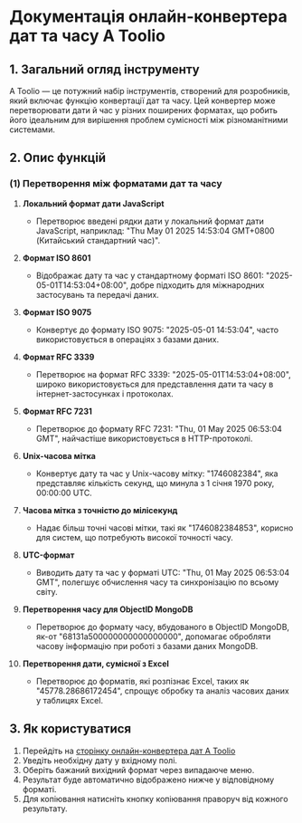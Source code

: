 # Документація онлайн-конвертера дат та часу A Toolio

## 1. Загальний огляд інструменту

A Toolio — це потужний набір інструментів, створений для розробників, який включає функцію конвертації дат та часу. Цей конвертер може перетворювати дати й час у різних поширених форматах, що робить його ідеальним для вирішення проблем сумісності між різноманітними системами.

## 2. Опис функцій

### (1) Перетворення між форматами дат та часу

1. **Локальний формат дати JavaScript**
   * Перетворює введені рядки дати у локальний формат дати JavaScript, наприклад: "Thu May 01 2025 14:53:04 GMT+0800 (Китайський стандартний час)".

2. **Формат ISO 8601**
   * Відображає дату та час у стандартному форматі ISO 8601: "2025-05-01T14:53:04+08:00", добре підходить для міжнародних застосувань та передачі даних.

3. **Формат ISO 9075**
   * Конвертує до формату ISO 9075: "2025-05-01 14:53:04", часто використовується в операціях з базами даних.

4. **Формат RFC 3339**
   * Перетворює на формат RFC 3339: "2025-05-01T14:53:04+08:00", широко використовується для представлення дати та часу в інтернет-застосунках і протоколах.

5. **Формат RFC 7231**
   * Перетворює до формату RFC 7231: "Thu, 01 May 2025 06:53:04 GMT", найчастіше використовується в HTTP-протоколі.

6. **Unix-часова мітка**
   * Конвертує дату та час у Unix-часову мітку: "1746082384", яка представляє кількість секунд, що минула з 1 січня 1970 року, 00:00:00 UTC.

7. **Часова мітка з точністю до мілісекунд**
   * Надає більш точні часові мітки, такі як "1746082384853", корисно для систем, що потребують високої точності часу.

8. **UTC-формат**
   * Виводить дату та час у форматі UTC: "Thu, 01 May 2025 06:53:04 GMT", полегшує обчислення часу та синхронізацію по всьому світу.

9. **Перетворення часу для ObjectID MongoDB**
   * Перетворює до формату часу, вбудованого в ObjectID MongoDB, як-от "68131a500000000000000000", допомагає обробляти часову інформацію при роботі з базами даних MongoDB.

10. **Перетворення дати, сумісної з Excel**
    * Перетворює до форматів, які розпізнає Excel, таких як "45778.28686172454", спрощує обробку та аналіз часових даних у таблицях Excel.

## 3. Як користуватися

1. Перейдіть на [сторінку онлайн-конвертера дат A Toolio](https://atoolio.com/date-converter)
2. Уведіть необхідну дату у вхідному полі.
3. Оберіть бажаний вихідний формат через випадаюче меню.
4. Результат буде автоматично відображено нижче у відповідному форматі.
5. Для копіювання натисніть кнопку копіювання праворуч від кожного результату.